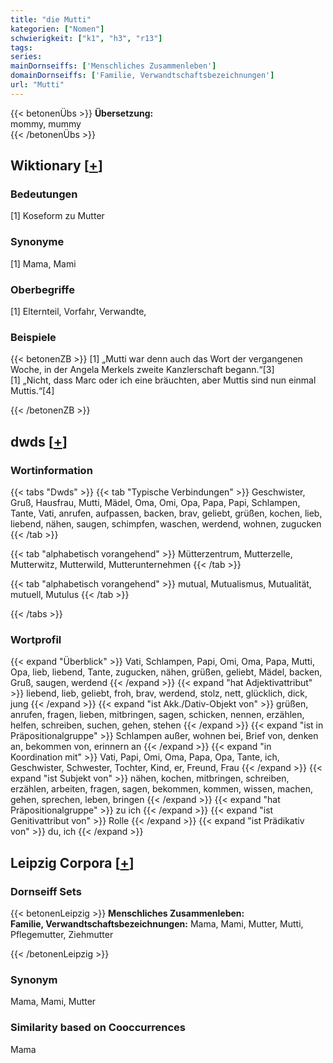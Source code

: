 ```yaml
---
title: "die Mutti"
kategorien: ["Nomen"]
schwierigkeit: ["k1", "h3", "r13"]
tags:
series:
mainDornseiffs: ['Menschliches Zusammenleben']
domainDornseiffs: ['Familie, Verwandtschaftsbezeichnungen']
url: "Mutti"
---
```


{{< betonenÜbs >}}
**Übersetzung:**  
mommy, mummy  
{{< /betonenÜbs >}}

## Wiktionary [[+](https://de.wiktionary.org/wiki/Mutti)]

### Bedeutungen
[1] Koseform zu Mutter  

### Synonyme
[1] Mama, Mami  

### Oberbegriffe
[1] Elternteil, Vorfahr, Verwandte,  

### Beispiele
{{< betonenZB >}}
[1] „Mutti war denn auch das Wort der vergangenen Woche, in der Angela Merkels zweite Kanzlerschaft begann.“[3]  
[1] „Nicht, dass Marc oder ich eine bräuchten, aber Muttis sind nun einmal Muttis.“[4]  

{{< /betonenZB >}}


## dwds [[+](https://www.dwds.de/wb/Mutti)]

### Wortinformation
{{< tabs "Dwds" >}}
{{< tab "Typische Verbindungen" >}}
Geschwister, Gruß, Hausfrau, Mutti, Mädel, Oma, Omi, Opa, Papa, Papi, Schlampen, Tante, Vati, anrufen, aufpassen, backen, brav, geliebt, grüßen, kochen, lieb, liebend, nähen, saugen, schimpfen, waschen, werdend, wohnen, zugucken
{{< /tab >}}

{{< tab "alphabetisch vorangehend" >}}
Mütterzentrum, Mutterzelle, Mutterwitz, Mutterwild, Mutterunternehmen
{{< /tab >}}

{{< tab "alphabetisch vorangehend" >}}
mutual, Mutualismus, Mutualität, mutuell, Mutulus
{{< /tab >}}

{{< /tabs >}}

### Wortprofil
{{< expand "Überblick" >}} Vati, Schlampen, Papi, Omi, Oma, Papa, Mutti, Opa, lieb, liebend, Tante, zugucken, nähen, grüßen, geliebt, Mädel, backen, Gruß, saugen, werdend {{< /expand >}}
{{< expand "hat Adjektivattribut" >}} liebend, lieb, geliebt, froh, brav, werdend, stolz, nett, glücklich, dick, jung {{< /expand >}}
{{< expand "ist Akk./Dativ-Objekt von" >}} grüßen, anrufen, fragen, lieben, mitbringen, sagen, schicken, nennen, erzählen, helfen, schreiben, suchen, gehen, stehen {{< /expand >}}
{{< expand "ist in Präpositionalgruppe" >}} Schlampen außer, wohnen bei, Brief von, denken an, bekommen von, erinnern an {{< /expand >}}
{{< expand "in Koordination mit" >}} Vati, Papi, Omi, Oma, Papa, Opa, Tante, ich, Geschwister, Schwester, Tochter, Kind, er, Freund, Frau {{< /expand >}}
{{< expand "ist Subjekt von" >}} nähen, kochen, mitbringen, schreiben, erzählen, arbeiten, fragen, sagen, bekommen, kommen, wissen, machen, gehen, sprechen, leben, bringen {{< /expand >}}
{{< expand "hat Präpositionalgruppe" >}} zu ich {{< /expand >}}
{{< expand "ist Genitivattribut von" >}} Rolle {{< /expand >}}
{{< expand "ist Prädikativ von" >}} du, ich {{< /expand >}}

## Leipzig Corpora [[+](https://corpora.uni-leipzig.de/en/res?word=Mutti&corpusId=deu_newscrawl-public_2018)]

### Dornseiff Sets
{{< betonenLeipzig >}}
**Menschliches Zusammenleben:**  
**Familie, Verwandtschaftsbezeichnungen:** Mama, Mami, Mutter, Mutti, Pflegemutter, Ziehmutter  

{{< /betonenLeipzig >}}

### Synonym
Mama, Mami, Mutter


### Similarity based on Cooccurrences
Mama

